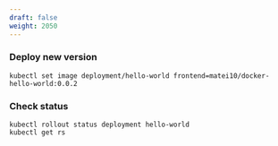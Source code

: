 ```yaml
---
draft: false
weight: 2050
---
```

### Deploy new version

```
kubectl set image deployment/hello-world frontend=matei10/docker-hello-world:0.0.2
```

### Check status
```
kubectl rollout status deployment hello-world
kubectl get rs
```
